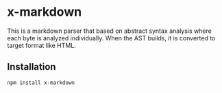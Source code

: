 # x-markdown

This is a markdown parser that based on abstract syntax analysis where each byte is analyzed individually. When the AST builds, it is converted to target format like HTML.

## Installation

```bash
npm install x-markdown
```
